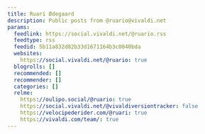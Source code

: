 ```yaml
---
title: Ruarí Ødegaard
description: Public posts from @ruario@vivaldi.net
params:
  feedlink: https://social.vivaldi.net/@ruario.rss
  feedtype: rss
  feedid: 5b11a832d82b33d1671164b3c0040bda
  websites:
    https://social.vivaldi.net/@ruario: true
  blogrolls: []
  recommended: []
  recommender: []
  categories: []
  relme:
    https://oulipo.social/@ruario: true
    https://social.vivaldi.net/@vivaldiversiontracker: false
    https://velocipederider.com/@ruari: true
    https://vivaldi.com/team/: true
---
```

